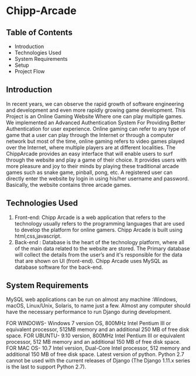 # Chipp-Arcade
## Table of Contents 
- Introduction
- Technologies Used
- System Requirements 
- Setup
- Project Flow

## Introduction
In recent years, we can observe the rapid growth of software engineering and development and even more rapidly growing game development. This Project is an Online Gaming Website Where one can play multiple games. We implemented an Advanced Authentication System For Providing Better Authentication for user experience. Online gaming can refer to any type of game that a user can play through the Internet or through a computer network but most of the time, online gaming refers to video games played over the Internet, where multiple players are at different localities. The ChippArcade provides an easy interface that will enable users to surf through the website and play a game of their choice. It provides users with more pleasure and joy to their minds by playing these traditional arcade games such as snake game, pinball, pong, etc. A registered user can directly enter the website by login in using his/her username and password. Basically, the website contains three arcade games.

## Technologies Used
1) Front-end: Chipp Arcade is a web application that refers to the technology usually refers to the programming languages that are used to develop the platform for online gamers. Chipp Arcade is built using html,css,javascript.
2) Back-end : Database is the heart of the technology platform, where all of the main data related to the website are stored. The Primary database will collect the details from the user’s and it's responsible for the data that are shown on UI (front-end). Chipp Arcade uses MySQL as database software for the back-end.

## System Requirements 
MySQL web applications can be run on almost any machine :Windows, macOS, Linux/Unix, Solaris, to name just a few. Almost any computer should have the necessary performance to run Django during development.

FOR WINDOWS- Windows 7 version OS, 800MHz Intel Pentium III or equivalent processor, 512MB memory and an additional 250 MB of free disk space.
FOR UBUNTU- 9.10 version, 800MHz Intel Pentium III or equivalent processor, 512 MB memory and an additional 150 MB of free disk space.
FOR MAC OS- 10.7 Intel version, Dual-Core Intel processor, 512 memory and additional 150 MB of free disk space.
Latest version of python. Python 2.7 cannot be used with the current releases of Django (The Django 1.11.x series is the last to support Python 2.7).

